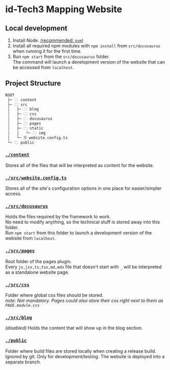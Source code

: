 # id-Tech3 Mapping Website

## Local development
1. Install Node. [(recommended: `nvm`)](https://github.com/nvm-sh/nvm)  
2. Install all required npm modules with `npm install` from `src/docusaurus` when running it for the first time.
3. Run `npm start` from the `src/docusaurus` folder.  
   The command will launch a development version of the website that can be accessed from `localhost`.  

## Project Structure
```md
ROOT
 ├─ 🗀 content
 ├─ 🗀 src
 │   ├─ 🗀 blog
 │   ├─ 🗀 css
 │   ├─ 🗀 docusaurus
 │   ├─ 🗀 pages
 │   ├─ 🗀 static
 │   │   └─ 🗀 img
 │   └─ 🗎 website.config.ts
 └─ 🗀 public
```
### [`./content`](./content)
Stores all of the files that will be interpreted as content for the website.  
### [`./src/website.config.ts`](./src/website.config.ts)
Stores all of the site's configuration options in one place for easier/simpler access.  
### [`./src/docusaurus`](./src/docusaurus)
Holds the files required by the framework to work.  
No need to modify anything, so the technical stuff is stored away into this folder.  
Run `npm start` from this folder to launch a development version of the website from `localhost`.
### [`./src/pages`](./src/pages)
Root folder of the pages plugin.  
Every `js,jsx,ts,tsx,md,mdx` file that doesn't start with `_` will be interpreted as a standalone website page.
### [`./src/css`](./src/css)
Folder where global css files should be stored.  
_note: Not mandatory. Pages could also store their css right next to them as `PAGE.module.css`_
### [`./src/blog`](./src/blog)
_(disabled)_
Holds the content that will show up in the blog section.  
### [`./public`](./public)
Folder where build files are stored locally when creating a release build.  
Ignored by git. Only for development/testing. The website is deployed into a separate branch.
